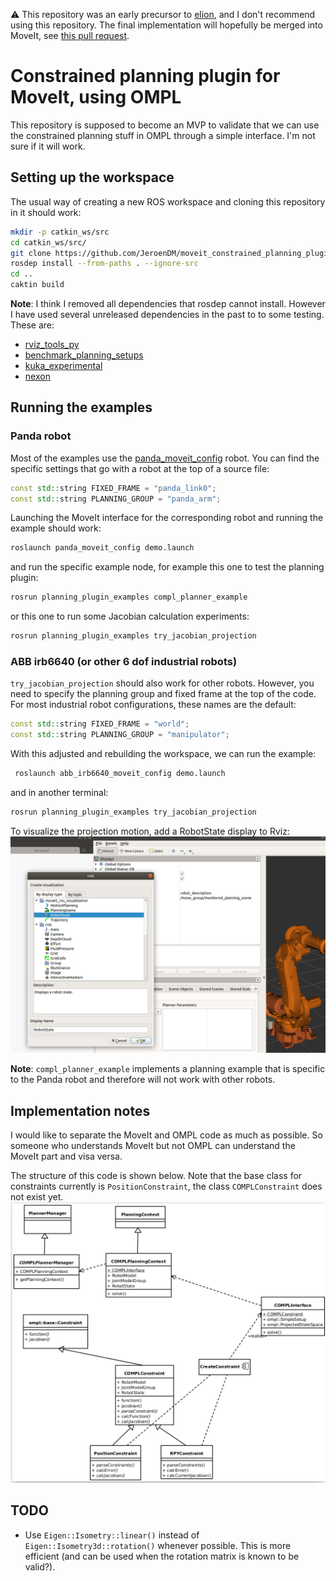 
:warning: This repository was an early precursor to [elion](https://github.com/JeroenDM/elion), and I don't recommend using this repository.
The final implementation will hopefully be merged into MoveIt, see [this pull request](https://github.com/ros-planning/moveit/pull/2273).

# Constrained planning plugin for MoveIt, using OMPL

This repository is supposed to become an MVP to validate that we can use the constrained planning stuff in OMPL through a simple interface.
I'm not sure if it will work.

## Setting up the workspace

The usual way of creating a new ROS workspace and cloning this repository in it should work:
```bash
mkdir -p catkin_ws/src
cd catkin_ws/src/
git clone https://github.com/JeroenDM/moveit_constrained_planning_plugin.git
rosdep install --from-paths . --ignore-src
cd ..
caktin build
```

**Note**: I think I removed all dependencies that rosdep cannot install. However I have used several unreleased dependencies in the past to to some testing. These are:
- [rviz_tools_py](https://github.com/DavidB-CMU/rviz_tools_py)
- [benchmark_planning_setups](https://github.com/JeroenDM/benchmark_planning_setups)
- [kuka_experimental](https://github.com/ros-industrial/kuka_experimental)
- [nexon](https://bitbucket.org/jeroendm/nexon/src/master/)

## Running the examples

### Panda robot
Most of the examples use the [panda_moveit_config](http://wiki.ros.org/panda_moveit_config) robot. You can find the specific settings that go with a robot at the top of a source file:
```C++
const std::string FIXED_FRAME = "panda_link0";
const std::string PLANNING_GROUP = "panda_arm";
```

Launching the MoveIt interface for the corresponding robot and running the example should work:
```bash
roslaunch panda_moveit_config demo.launch
```
and run the specific example node, for example this one to test the planning plugin:
```bash
rosrun planning_plugin_examples compl_planner_example
```
or this one to run some Jacobian calculation experiments:
```bash
rosrun planning_plugin_examples try_jacobian_projection
```

### ABB irb6640 (or other 6 dof industrial robots)

`try_jacobian_projection` should also work for other robots. However, you need to specify the planning group and fixed frame at the top of the code. For most industrial robot configurations, these names are the default:
```C++
const std::string FIXED_FRAME = "world";
const std::string PLANNING_GROUP = "manipulator";
```

With this adjusted and rebuilding the workspace, we can run the example:

```bash
 roslaunch abb_irb6640_moveit_config demo.launch
```
and in another terminal:
```bash
rosrun planning_plugin_examples try_jacobian_projection
```

To visualize the projection motion, add a RobotState display to Rviz:
![add_robot_state_visual](add_robot_state_visual.png)

**Note**: `compl_planner_example` implements a planning example that is specific to the Panda robot and therefore will not work with other robots.

## Implementation notes

I would like to separate the MoveIt and OMPL code as much as possible. So someone who understands MoveIt but not OMPL can understand the MoveIt part and visa versa.

The structure of this code is shown below. Note that the base class for constraints currently is `PositionConstraint`, the class `COMPLConstraint` does not exist yet.
![interface](compl_interface_uml.png)

## TODO

- Use `Eigen::Isometry::linear()` instead of `Eigen::Isometry3d::rotation()` whenever possible. This is more efficient (and can be used when the rotation matrix is known to be valid?).
